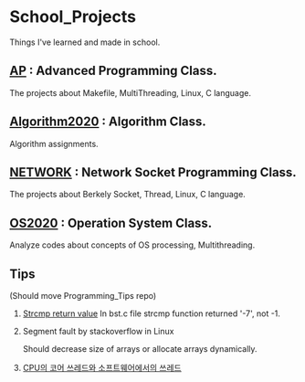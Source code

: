 # School_Projects
Things I've learned and made in school.

## [AP](https://github.com/jams10/School_Projects/tree/master/AP) : Advanced Programming Class. 
The projects about Makefile, MultiThreading, Linux, C language.

## [Algorithm2020](https://github.com/jams10/School_Projects/tree/master/Algorithm2020) : Algorithm Class.
Algorithm assignments.

## [NETWORK](https://github.com/jams10/School_Projects/tree/master/NETWORK) : Network Socket Programming Class. 
The projects about Berkely Socket, Thread, Linux, C language.

## [OS2020](https://github.com/jams10/School_Projects/tree/master/OS2020) : Operation System Class.
Analyze codes about concepts of OS processing, Multithreading.

## Tips
(Should move Programming_Tips repo)

1. [Strcmp return value](https://stackoverflow.com/questions/13571907/when-will-strcmp-not-return-1-0-or-1)
   In bst.c file strcmp function returned '-7', not -1.
   
2. Segment fault by stackoverflow in Linux 
   
   Should decrease size of arrays or allocate arrays dynamically.

3. [CPU의 코어 쓰레드와 소프트웨어에서의 쓰레드](https://kldp.org/node/154708)
